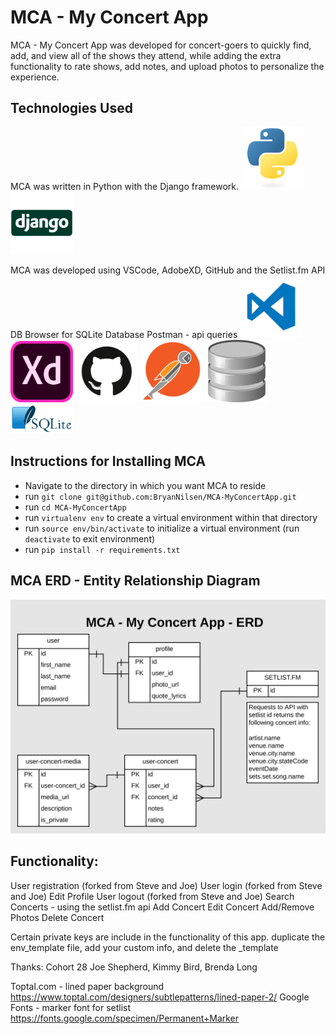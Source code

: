 # MCA - My Concert App
MCA - My Concert App was developed for concert-goers to quickly find, add, and view all of the shows they attend, while adding the extra functionality to rate shows, add notes, and upload photos to personalize the experience.


## Technologies Used
MCA was written in Python with the Django framework.
<img src="/mcaapp/static/mcaapp/images/python-logo.svg" width="100" alt="Python Logo"/>
<img src="/mcaapp/static/mcaapp/images/django-logo.svg" width="100" alt="Django Logo"/>

MCA was developed using VSCode, AdobeXD, GitHub and the Setlist.fm API DB Browser for SQLite Database
Postman - api queries
<img src="/mcaapp/static/mcaapp/images/vscode-logo.png" width="100" alt="VS Code Logo"/>
<img src="/mcaapp/static/mcaapp/images/AdobeXD-logo.png" width="100" alt="Adobe XD Logo"/>
<img src="/mcaapp/static/mcaapp/images/github-logo.png" width="100" alt="Github Logo"/>
<img src="/mcaapp/static/mcaapp/images/postman-logo.png" width="100" alt="Postman Logo"/>
<img src="/mcaapp/static/mcaapp/images/dbbrowser-logo.png" width="100" alt="DB Browser Logo"/>
<img src="/mcaapp/static/mcaapp/images/sqlite-logo.png" width="100" alt="SQLite Logo"/>


## Instructions for Installing MCA
* Navigate to the directory in which you want MCA to reside
* run `git clone git@github.com:BryanNilsen/MCA-MyConcertApp.git`
* run `cd MCA-MyConcertApp`
* run `virtualenv env` to create a virtual environment within that directory
* run `source env/bin/activate` to initialize a virtual environment (run `deactivate` to exit environment)
* run `pip install -r requirements.txt`


## MCA ERD - Entity Relationship Diagram
![ERD](MCA-ERD.svg)



## Functionality:
User registration (forked from Steve and Joe)
User login (forked from Steve and Joe)
Edit Profile
User logout (forked from Steve and Joe)
Search Concerts - using the setlist.fm api
Add Concert
Edit Concert
Add/Remove Photos
Delete Concert


Certain private keys are include in the functionality of this app.
duplicate the env_template file, add your custom info, and delete the _template


Thanks:
Cohort 28
Joe Shepherd, Kimmy Bird, Brenda Long

Toptal.com - lined paper background
https://www.toptal.com/designers/subtlepatterns/lined-paper-2/
Google Fonts - marker font for setlist
https://fonts.google.com/specimen/Permanent+Marker